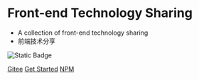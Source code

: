 <!-- ![logo](_media/icon.svg) -->

# Front-end Technology Sharing

- A collection of front-end technology sharing
- 前端技术分享

<!-- ![Static Badge](https://img.shields.io/badge/https%3A%2F%2Fwww.npmjs.com%2F~smile0125) -->
![Static Badge](https://badgen.net/npm/dy/react-component-drag)


<!-- [GitHub](https://github.com/smile0125) -->
[Gitee](https://gitee.com/reddest)
[Get Started](JavaScript/箭头函数/README.md)
[NPM](https://www.npmjs.com/~smile0125)
